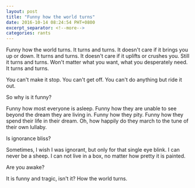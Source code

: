 ```yaml
---
layout: post
title: "Funny how the world turns"
date: 2016-10-14 08:24:54 PHT+0800
excerpt_separator: <!--more-->
categories: rants
---
```


Funny how the world turns.  It turns and turns.  It doesn't care if it brings you up or down.  It turns and turns.  It doesn't care if it uplifts or crushes you.   Still it turns and turns.  Won't matter what you want, what you desperately need.  It turns and turns.

<!--more-->


You can't make it stop.  You can't get off.  You can't do anything but ride it out.

So why is it funny?  

Funny how most everyone is asleep.  Funny how they are unable to see beyond the dream they are living in.  Funny how they pity.  Funny how they spend their life in their dream.  Oh, how happily do they march to the tune of their own lullaby.  


Is ignorance bliss?  

Sometimes, I wish I was ignorant, but only for that single eye blink.  I can never be a sheep.  I can not live in a box, no matter how pretty it is painted.  


Are you awake? 

It is funny and tragic, isn't it?  How the world turns.
